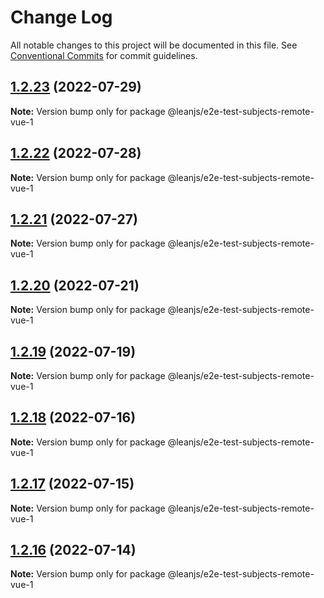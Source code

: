 # Change Log

All notable changes to this project will be documented in this file.
See [Conventional Commits](https://conventionalcommits.org) for commit guidelines.

## [1.2.23](https://github.com/leanjs/leanjs/compare/@leanjs/e2e-test-subjects-remote-vue-1@1.2.22...@leanjs/e2e-test-subjects-remote-vue-1@1.2.23) (2022-07-29)

**Note:** Version bump only for package @leanjs/e2e-test-subjects-remote-vue-1





## [1.2.22](https://github.com/leanjs/leanjs/compare/@leanjs/e2e-test-subjects-remote-vue-1@1.2.21...@leanjs/e2e-test-subjects-remote-vue-1@1.2.22) (2022-07-28)

**Note:** Version bump only for package @leanjs/e2e-test-subjects-remote-vue-1





## [1.2.21](https://github.com/leanjs/leanjs/compare/@leanjs/e2e-test-subjects-remote-vue-1@1.2.20...@leanjs/e2e-test-subjects-remote-vue-1@1.2.21) (2022-07-27)

**Note:** Version bump only for package @leanjs/e2e-test-subjects-remote-vue-1





## [1.2.20](https://github.com/leanjs/leanjs/compare/@leanjs/e2e-test-subjects-remote-vue-1@1.2.19...@leanjs/e2e-test-subjects-remote-vue-1@1.2.20) (2022-07-21)

**Note:** Version bump only for package @leanjs/e2e-test-subjects-remote-vue-1





## [1.2.19](https://github.com/leanjs/leanjs/compare/@leanjs/e2e-test-subjects-remote-vue-1@1.2.18...@leanjs/e2e-test-subjects-remote-vue-1@1.2.19) (2022-07-19)

**Note:** Version bump only for package @leanjs/e2e-test-subjects-remote-vue-1





## [1.2.18](https://github.com/leanjs/leanjs/compare/@leanjs/e2e-test-subjects-remote-vue-1@1.2.17...@leanjs/e2e-test-subjects-remote-vue-1@1.2.18) (2022-07-16)

**Note:** Version bump only for package @leanjs/e2e-test-subjects-remote-vue-1





## [1.2.17](https://github.com/leanjs/leanjs/compare/@leanjs/e2e-test-subjects-remote-vue-1@1.2.16...@leanjs/e2e-test-subjects-remote-vue-1@1.2.17) (2022-07-15)

**Note:** Version bump only for package @leanjs/e2e-test-subjects-remote-vue-1





## [1.2.16](https://github.com/leanjs/leanjs/compare/@leanjs/e2e-test-subjects-remote-vue-1@1.2.15...@leanjs/e2e-test-subjects-remote-vue-1@1.2.16) (2022-07-14)

**Note:** Version bump only for package @leanjs/e2e-test-subjects-remote-vue-1
